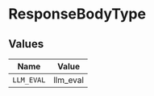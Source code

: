 # ResponseBodyType


## Values

| Name       | Value      |
| ---------- | ---------- |
| `LLM_EVAL` | llm_eval   |
